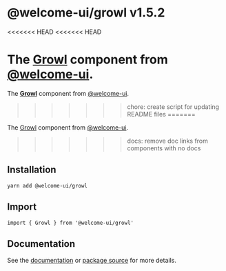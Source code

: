 # @welcome-ui/growl v1.5.2
<<<<<<< HEAD
<<<<<<< HEAD

The [Growl](http://welcome-ui.com/components/growl) component from [@welcome-ui](http://welcome-ui.com).
=======
  
The **[Growl](http://welcome-ui.com/components/growl)** component from [@welcome-ui](http://welcome-ui.com).
>>>>>>> chore: create script for updating README files
=======

The [Growl](http://welcome-ui.com/components/growl) component from [@welcome-ui](http://welcome-ui.com).
>>>>>>> docs: remove doc links from components with no docs

## Installation

    yarn add @welcome-ui/growl

## Import

    import { Growl } from '@welcome-ui/growl'

## Documentation

See the [documentation](http://welcome-ui.com/components/growl) or [package source](https://github.com/WTTJ/welcome-ui/tree/v1.5.2/packages/Growl) for more details.
